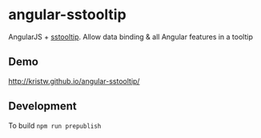 # angular-sstooltip
AngularJS + [sstooltip](http://kristw.github.io/angular-sstooltip). Allow data binding &amp; all Angular features in a tooltip

## Demo
http://kristw.github.io/angular-sstooltip/

## Development
To build ```npm run prepublish```